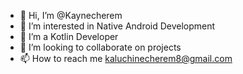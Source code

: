 - 👋 Hi, I’m @Kaynecherem
- 👀 I’m interested in Native Android Development
- 🌱 I’m a Kotlin Developer
- 💞️ I’m looking to collaborate on projects
- 📫 How to reach me kaluchinecherem8@gmail.com

<!---
Kaynecherem/Kaynecherem is a ✨ special ✨ repository because its `README.md` (this file) appears on your GitHub profile.
You can click the Preview link to take a look at your changes.
--->
